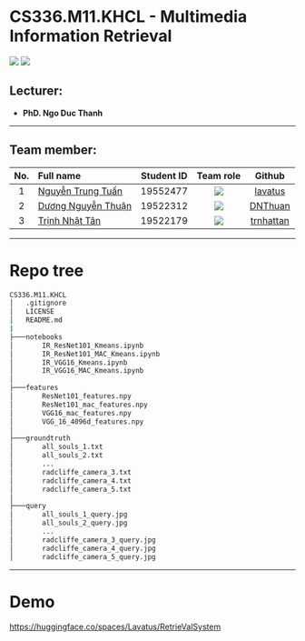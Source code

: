 # CS336.M11.KHCL - Multimedia Information Retrieval
![](https://img.shields.io/badge/Status-Done-brightgreen) [![](https://img.shields.io/badge/Contributors-3-brightgreen)](https://github.com/trnhattan/CS336.M11.KHCL/graphs/contributors)
## Lecturer:
- **PhD. Ngo Duc Thanh**   
---

## Team member:
|No.| Full name         |Student ID       |Team role      |Github|
|:-:|:------------------|:---------:|:--------:|:-----------:|
| 1	|[Nguyễn Trung Tuấn](https://www.facebook.com/trungtuan.nguyen.509994)	| 19552477	| ![](https://img.shields.io/badge/-Leader-yellow) |[lavatus](https://github.com/lavatus)|
| 2	|[Dương Nguyễn Thuận](https://www.facebook.com/dnthuan.97)	| 19522312	| ![](https://img.shields.io/badge/-Member-yellow)  |[DNThuan](https://github.com/DNThuan)|
| 3	|[Trịnh Nhật Tân](https://www.facebook.com/8thJunie)	  | 19522179	| ![](https://img.shields.io/badge/-Member-yellow)  |[trnhattan](https://github.com/trnhattan)|
---
# Repo tree
``` bash
CS336.M11.KHCL
│   .gitignore
│   LICENSE
│   README.md
|
├───notebooks
│       IR_ResNet101_Kmeans.ipynb
│       IR_ResNet101_MAC_Kmeans.ipynb
│       IR_VGG16_Kmeans.ipynb
│       IR_VGG16_MAC_Kmeans.ipynb
│
├───features
│       ResNet101_features.npy
│       ResNet101_mac_features.npy
│       VGG16_mac_features.npy
│       VGG_16_4096d_features.npy
│
├───groundtruth
│       all_souls_1.txt
│       all_souls_2.txt
│       ...
│       radcliffe_camera_3.txt
│       radcliffe_camera_4.txt
│       radcliffe_camera_5.txt
│
├───query
│       all_souls_1_query.jpg
│       all_souls_2_query.jpg
│       ...
│       radcliffe_camera_3_query.jpg
│       radcliffe_camera_4_query.jpg
│       radcliffe_camera_5_query.jpg
```
---
# Demo
https://huggingface.co/spaces/Lavatus/RetrieValSystem
